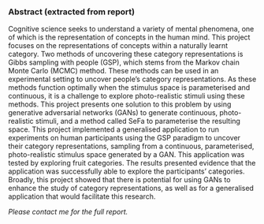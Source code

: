 <h3>Abstract (extracted from report)</h3>

Cognitive science seeks to understand a variety of mental phenomena, one of which
is the representation of concepts in the human mind. This project focuses on the
representations of concepts within a naturally learnt category. Two methods of uncovering these category representations is Gibbs sampling with people (GSP), which
stems from the Markov chain Monte Carlo (MCMC) method. These methods can be
used in an experimental setting to uncover people’s category representations. As these
methods function optimally when the stimulus space is parameterised and continuous,
it is a challenge to explore photo-realistic stimuli using these methods. This project
presents one solution to this problem by using generative adversarial networks (GANs)
to generate continuous, photo-realistic stimuli, and a method called SeFa to parameterise the resulting space. This project implemented a generalised application to run
experiments on human participants using the GSP paradigm to uncover their category
representations, sampling from a continuous, parameterised, photo-realistic stimulus
space generated by a GAN. This application was tested by exploring fruit categories.
The results presented evidence that the application was successfully able to explore the
participants’ categories. Broadly, this project showed that there is potential for using
GANs to enhance the study of category representations, as well as for a generalised
application that would facilitate this research.

<i>Please contact me for the full report.</i>
